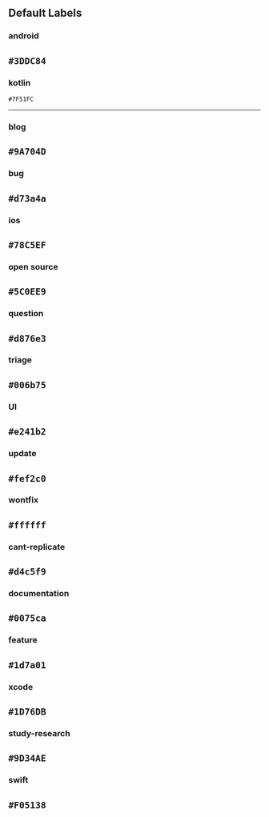 ## Default Labels

### android
`#3DDC84`
------

### kotlin
`#7F51FC`

------

### blog
`#9A704D`
------

### bug
`#d73a4a`
------

### ios
`#78C5EF`
------

### open source
`#5C0EE9`
------

### question
`#d876e3`
------

### triage
`#006b75`
------

### UI
`#e241b2`
------

### update
`#fef2c0`
------

### wontfix
`#ffffff`
------

### cant-replicate
`#d4c5f9`
------

### documentation
`#0075ca`
------

### feature
`#1d7a01`
------

### xcode
`#1D76DB`
------

### study-research
`#9D34AE`
------

### swift
`#F05138`
------
